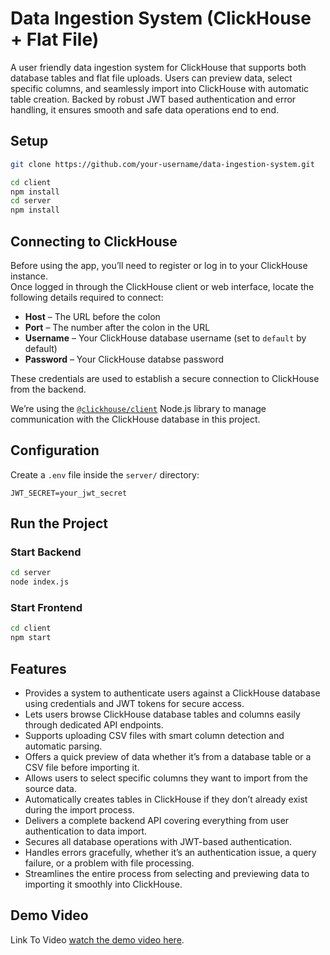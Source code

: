 # Data Ingestion System (ClickHouse + Flat File)

A user friendly data ingestion system for ClickHouse that supports both database tables and flat file uploads. Users can preview data, select specific columns, and seamlessly import into ClickHouse with automatic table creation. Backed by robust JWT based authentication and error handling, it ensures smooth and safe data operations end to end.

## Setup

```bash
git clone https://github.com/your-username/data-ingestion-system.git

cd client
npm install
cd server
npm install
```

## Connecting to ClickHouse

Before using the app, you’ll need to register or log in to your ClickHouse instance.  
Once logged in through the ClickHouse client or web interface, locate the following details required to connect:

- **Host** – The URL before the colon  
- **Port** – The number after the colon in the URL  
- **Username** – Your ClickHouse database username (set to `default` by default) 
- **Password** – Your ClickHouse databse password

These credentials are used to establish a secure connection to ClickHouse from the backend.

We’re using the [`@clickhouse/client`](https://www.npmjs.com/package/@clickhouse/client) Node.js library to manage communication with the ClickHouse database in this project.


## Configuration

Create a `.env` file inside the `server/` directory:

```env
JWT_SECRET=your_jwt_secret
```

## Run the Project

### Start Backend
```bash
cd server
node index.js
```

### Start Frontend
```bash
cd client
npm start
```

## Features
- Provides a system to authenticate users against a ClickHouse database using credentials and JWT tokens for secure access.
- Lets users browse ClickHouse database tables and columns easily through dedicated API endpoints.
- Supports uploading CSV files with smart column detection and automatic parsing.
- Offers a quick preview of data whether it’s from a database table or a CSV file before importing it.
- Allows users to select specific columns they want to import from the source data.
- Automatically creates tables in ClickHouse if they don’t already exist during the import process.
- Delivers a complete backend API covering everything from user authentication to data import.
- Secures all database operations with JWT-based authentication.
- Handles errors gracefully, whether it’s an authentication issue, a query failure, or a problem with file processing.
- Streamlines the entire process from selecting and previewing data to importing it smoothly into ClickHouse.

## Demo Video

Link To Video [watch the demo video here](https://drive.google.com/file/d/170OHWj1SmaEGr0XF-agwUA1NHnhwhgHE/view?usp=sharing).

